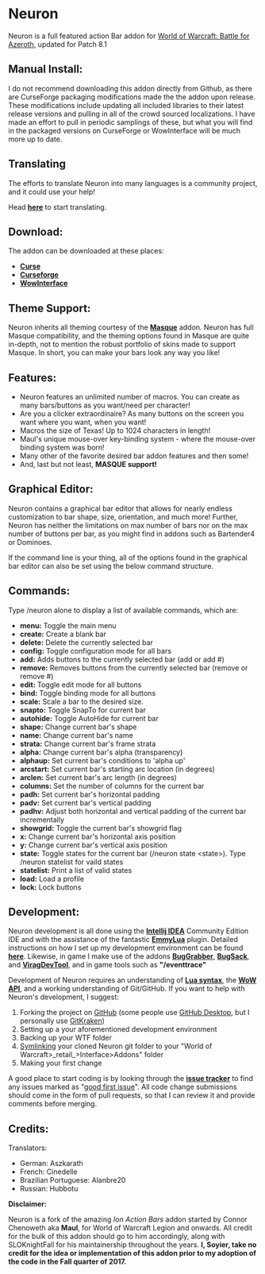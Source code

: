 # Neuron

Neuron is a full featured action Bar addon for [World of Warcraft: Battle for Azeroth](https://worldofwarcraft.com/en-us/), updated for Patch 8.1

## Manual Install:
I do not recommend downloading this addon directly from Github, as there are CurseForge packaging modifications made the the addon upon release. These modifications include updating all included libraries to their latest release versions and pulling in all of the crowd sourced localizations. I have made an effort to pull in periodic samplings of these, but what you will find in the packaged versions on CurseForge or WowInterface will be much more up to date.


## Translating
The efforts to translate Neuron into many languages is a community project, and it could use your help!

Head **[here](https://wow.curseforge.com/projects/neuron/localization)** to start translating.

## Download:
The addon can be downloaded at these places:
* **[Curse](https://www.curseforge.com/wow/addons/neuron)** 
* **[Curseforge](https://wow.curseforge.com/projects/neuron)**
* **[WowInterface](https://www.wowinterface.com/downloads/info10636-Neuron.html)**

## Theme Support:

Neuron inherits all theming courtesy of the **[Masque](https://mods.curse.com/addons/wow/masque "Masque")** addon. Neuron has full Masque compatibility, and the theming options found in Masque are quite in-depth, not to mention the robust portfolio of skins made to support Masque. In short, you can make your bars look any way you like!


## Features:
* Neuron features an unlimited number of macros. You can create as many bars/buttons as you want/need per character!
* Are you a clicker extraordinaire? As many buttons on the screen you want where you want, when you want!
* Macros the size of Texas! Up to 1024 characters in length!
* Maul's unique mouse-over key-binding system - where the mouse-over binding system was born!
* Many other of the favorite desired bar addon features and then some!
* And, last but not least, **MASQUE support!**


## Graphical Editor:
Neuron contains a graphical bar editor that allows for nearly endless customization to bar shape, size, orientation, and much more! Further, Neuron has neither the limitations on max number of bars nor on the max number of buttons per bar, as you might find in addons such as Bartender4 or Dominoes. 

If the command line is your thing, all of the options found in the graphical bar editor can also be set using the below command structure.


## Commands:
Type /neuron alone to display a list of available commands, which are:

* **menu:** Toggle the main menu
* **create:** Create a blank bar
* **delete:** Delete the currently selected bar
* **config:** Toggle configuration mode for all bars
* **add:** Adds buttons to the currently selected bar (add or add #)
* **remove:** Removes buttons from the currently selected bar (remove or remove #)
* **edit:** Toggle edit mode for all buttons
* **bind:** Toggle binding mode for all buttons
* **scale:** Scale a bar to the desired size.
* **snapto:** Toggle SnapTo for current bar
* **autohide:** Toggle AutoHide for current bar
* **shape:** Change current bar's shape
* **name:** Change current bar's name
* **strata:** Change current bar's frame strata
* **alpha:** Change current bar's alpha (transparency)
* **alphaup:** Set current bar's conditions to 'alpha up'
* **arcstart:** Set current bar's starting arc location (in degrees)
* **arclen:** Set current bar's arc length (in degrees)
* **columns:** Set the number of columns for the current bar
* **padh:** Set current bar's horizontal padding
* **padv:** Set current bar's vertical padding
* **padhv:** Adjust both horizontal and vertical padding of the current bar incrementally
* **showgrid:** Toggle the current bar's showgrid flag
* **x:** Change current bar's horizontal axis position
* **y:** Change current bar's vertical axis position
* **state:** Toggle states for the current bar (/neuron state &lt;state&gt;). Type /neuron statelist for vaild states
* **statelist:** Print a list of valid states
* **load:** Load a profile
* **lock:** Lock buttons

## Development:
Neuron development is all done using the **[Intellij IDEA](https://www.jetbrains.com/idea/download/#section=windows)** Community Edition IDE and with the assistance of the fantastic **[EmmyLua](https://plugins.jetbrains.com/plugin/9768-emmylua)** plugin. Detailed instructions on how I set up my development environment can be found **[here](https://github.com/Ellypse/IntelliJ-IDEA-Lua-IDE-WoW-API/wiki)**. Likewise, in game I make use of the addons **[BugGrabber](https://www.curseforge.com/wow/addons/bug-grabber)**, **[BugSack](https://www.curseforge.com/wow/addons/bugsack)**, and **[ViragDevTool](https://www.curseforge.com/wow/addons/varrendevtool)**, and in game tools such as **"/eventtrace"**

Development of Neuron requires an understanding of **[Lua syntax](https://www.lua.org/manual/5.3/manual.html)**, the **[WoW API](https://wow.gamepedia.com/World_of_Warcraft_API)**, and a working understanding of Git/GitHub. If you want to help with Neuron's development, I suggest: 
1. Forking the project on [GitHub](https://github.com/brittyazel/Neuron) (some people use [GitHub Desktop](https://desktop.github.com/), but I personally use [GitKraken](https://www.gitkraken.com/))
2. Setting up a your aforementioned development environment
3. Backing up your WTF folder
4. [Symlinking](https://www.howtogeek.com/howto/16226/complete-guide-to-symbolic-links-symlinks-on-windows-or-linux/) your cloned Neuron git folder to your "World of Warcraft>\_retail_>Interface>Addons" folder
5. Making your first change

A good place to start coding is by looking through the **[issue tracker](https://github.com/brittyazel/Neuron/issues)** to find any issues marked as "[good first issue](https://github.com/brittyazel/Neuron/issues?q=is%3Aopen+is%3Aissue+label%3A%22good+first+issue%22)". All code change submissions should come in the form of pull requests, so that I can review it and provide comments before merging.



## Credits:
Translators:
* German: Aszkarath
* French: Cinedelle
* Brazilian Portuguese: Alanbre20
* Russian: Hubbotu

**Disclaimer:**

Neuron is a fork of the amazing *Ion Action Bars* addon started by Connor Chenoweth aka **Maul**, for World of Warcraft Legion and onwards. All credit for the bulk of this addon should go to him accordingly, along with SLOKnightFall for his maintainership throughout the years.
**I, Soyier, take no credit for the idea or implementation of this addon prior to my adoption of the code in the Fall quarter of 2017.**